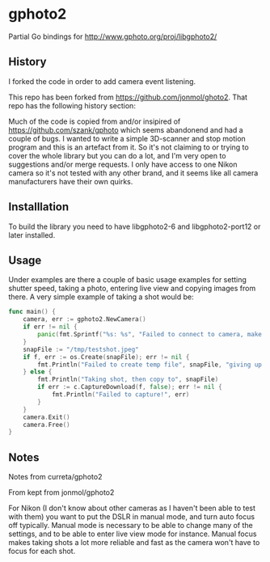 # gphoto2

Partial Go bindings for http://www.gphoto.org/proj/libgphoto2/

## History

I forked the code in order to add camera event listening.

This repo has been forked from https://github.com/jonmol/ghoto2. That repo has the following history section:

Much of the code is copied from and/or insipired of https://github.com/szank/gphoto which seems abandonend and had a couple of bugs. I wanted to write a simple 3D-scanner and stop motion program and this is an artefact from it. So it's not claiming to or trying to cover the whole library but you can do a lot, and I'm very open to suggestions and/or merge requests. I only have access to one Nikon camera so it's not tested with any other brand, and it seems like all camera manufacturers have their own quirks.

## Installlation

To build the library you need to have libgphoto2-6 and libgphoto2-port12 or later installed.

## Usage

Under examples are there a couple of basic usage examples for setting shutter speed, taking a photo, entering live view and copying images from there. A very simple example of taking a shot would be:

```Go
func main() {
	camera, err := gphoto2.NewCamera()
	if err != nil {
		panic(fmt.Sprintf("%s: %s", "Failed to connect to camera, make sure it's around!", err))
	}
    snapFile := "/tmp/testshot.jpeg"
	if f, err := os.Create(snapFile); err != nil {
		fmt.Println("Failed to create temp file", snapFile, "giving up!", err)
	} else {
		fmt.Println("Taking shot, then copy to", snapFile)
		if err := c.CaptureDownload(f, false); err != nil {
			fmt.Println("Failed to capture!", err)
		}
	}
	camera.Exit()
	camera.Free()
}
```

## Notes

Notes from curreta/gphoto2

From kept from jonmol/gphoto2

For Nikon (I don't know about other cameras as I haven't been able to test with them) you want to put the DSLR in manual mode, and turn auto focus off typically. Manual mode is necessary to be able to change many of the settings, and to be able to enter live view mode for instance. Manual focus makes taking shots a lot more reliable and fast as the camera won't have to focus for each shot.
